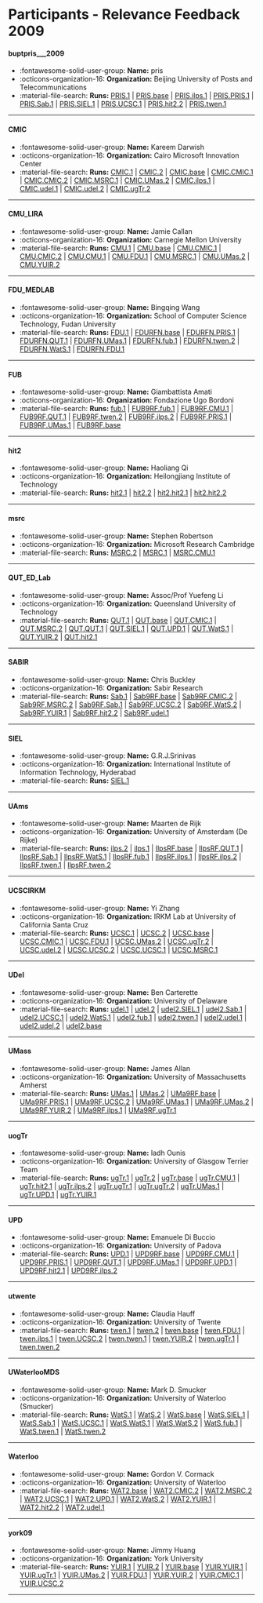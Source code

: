# Participants - Relevance Feedback 2009 

#### buptpris___2009
 - :fontawesome-solid-user-group: **Name:** pris
 - :octicons-organization-16: **Organization:** Beijing University of Posts and Telecommunications
 - :material-file-search: **Runs:** [PRIS.1](./runs.md#pris1) | [PRIS.base](./runs.md#prisbase) | [PRIS.ilps.1](./runs.md#prisilps1) | [PRIS.PRIS.1](./runs.md#prispris1) | [PRIS.Sab.1](./runs.md#prissab1) | [PRIS.SIEL.1](./runs.md#prissiel1) | [PRIS.UCSC.1](./runs.md#prisucsc1) | [PRIS.hit2.2](./runs.md#prishit22) | [PRIS.twen.1](./runs.md#pristwen1)

---
#### CMIC
 - :fontawesome-solid-user-group: **Name:** Kareem Darwish
 - :octicons-organization-16: **Organization:** Cairo Microsoft Innovation Center
 - :material-file-search: **Runs:** [CMIC.1](./runs.md#cmic1) | [CMIC.2](./runs.md#cmic2) | [CMIC.base](./runs.md#cmicbase) | [CMIC.CMIC.1](./runs.md#cmiccmic1) | [CMIC.CMIC.2](./runs.md#cmiccmic2) | [CMIC.MSRC.1](./runs.md#cmicmsrc1) | [CMIC.UMas.2](./runs.md#cmicumas2) | [CMIC.ilps.1](./runs.md#cmicilps1) | [CMIC.udel.1](./runs.md#cmicudel1) | [CMIC.udel.2](./runs.md#cmicudel2) | [CMIC.ugTr.2](./runs.md#cmicugtr2)

---
#### CMU_LIRA
 - :fontawesome-solid-user-group: **Name:** Jamie Callan
 - :octicons-organization-16: **Organization:** Carnegie Mellon University
 - :material-file-search: **Runs:** [CMU.1](./runs.md#cmu1) | [CMU.base](./runs.md#cmubase) | [CMU.CMIC.1](./runs.md#cmucmic1) | [CMU.CMIC.2](./runs.md#cmucmic2) | [CMU.CMU.1](./runs.md#cmucmu1) | [CMU.FDU.1](./runs.md#cmufdu1) | [CMU.MSRC.1](./runs.md#cmumsrc1) | [CMU.UMas.2](./runs.md#cmuumas2) | [CMU.YUIR.2](./runs.md#cmuyuir2)

---
#### FDU_MEDLAB
 - :fontawesome-solid-user-group: **Name:** Bingqing Wang
 - :octicons-organization-16: **Organization:** School of Computer Science Technology, Fudan University
 - :material-file-search: **Runs:** [FDU.1](./runs.md#fdu1) | [FDURFN.base](./runs.md#fdurfnbase) | [FDURFN.PRIS.1](./runs.md#fdurfnpris1) | [FDURFN.QUT.1](./runs.md#fdurfnqut1) | [FDURFN.UMas.1](./runs.md#fdurfnumas1) | [FDURFN.fub.1](./runs.md#fdurfnfub1) | [FDURFN.twen.2](./runs.md#fdurfntwen2) | [FDURFN.WatS.1](./runs.md#fdurfnwats1) | [FDURFN.FDU.1](./runs.md#fdurfnfdu1)

---
#### FUB
 - :fontawesome-solid-user-group: **Name:** Giambattista Amati
 - :octicons-organization-16: **Organization:** Fondazione Ugo Bordoni
 - :material-file-search: **Runs:** [fub.1](./runs.md#fub1) | [FUB9RF.fub.1](./runs.md#fub9rffub1) | [FUB9RF.CMU.1](./runs.md#fub9rfcmu1) | [FUB9RF.QUT.1](./runs.md#fub9rfqut1) | [FUB9RF.twen.2](./runs.md#fub9rftwen2) | [FUB9RF.ilps.2](./runs.md#fub9rfilps2) | [FUB9RF.PRIS.1](./runs.md#fub9rfpris1) | [FUB9RF.UMas.1](./runs.md#fub9rfumas1) | [FUB9RF.base](./runs.md#fub9rfbase)

---
#### hit2
 - :fontawesome-solid-user-group: **Name:** Haoliang Qi
 - :octicons-organization-16: **Organization:** Heilongjiang Institute of Technology 
 - :material-file-search: **Runs:** [hit2.1](./runs.md#hit21) | [hit2.2](./runs.md#hit22) | [hit2.hit2.1](./runs.md#hit2hit21) | [hit2.hit2.2](./runs.md#hit2hit22)

---
#### msrc
 - :fontawesome-solid-user-group: **Name:** Stephen Robertson
 - :octicons-organization-16: **Organization:** Microsoft Research Cambridge
 - :material-file-search: **Runs:** [MSRC.2](./runs.md#msrc2) | [MSRC.1](./runs.md#msrc1) | [MSRC.CMU.1](./runs.md#msrccmu1)

---
#### QUT_ED_Lab
 - :fontawesome-solid-user-group: **Name:** Assoc/Prof Yuefeng Li
 - :octicons-organization-16: **Organization:** Queensland University of Technology
 - :material-file-search: **Runs:** [QUT.1](./runs.md#qut1) | [QUT.base](./runs.md#qutbase) | [QUT.CMIC.1](./runs.md#qutcmic1) | [QUT.MSRC.2](./runs.md#qutmsrc2) | [QUT.QUT.1](./runs.md#qutqut1) | [QUT.SIEL.1](./runs.md#qutsiel1) | [QUT.UPD.1](./runs.md#qutupd1) | [QUT.WatS.1](./runs.md#qutwats1) | [QUT.YUIR.2](./runs.md#qutyuir2) | [QUT.hit2.1](./runs.md#quthit21)

---
#### SABIR
 - :fontawesome-solid-user-group: **Name:** Chris Buckley
 - :octicons-organization-16: **Organization:** Sabir Research
 - :material-file-search: **Runs:** [Sab.1](./runs.md#sab1) | [Sab9RF.base](./runs.md#sab9rfbase) | [Sab9RF.CMIC.2](./runs.md#sab9rfcmic2) | [Sab9RF.MSRC.2](./runs.md#sab9rfmsrc2) | [Sab9RF.Sab.1](./runs.md#sab9rfsab1) | [Sab9RF.UCSC.2](./runs.md#sab9rfucsc2) | [Sab9RF.WatS.2](./runs.md#sab9rfwats2) | [Sab9RF.YUIR.1](./runs.md#sab9rfyuir1) | [Sab9RF.hit2.2](./runs.md#sab9rfhit22) | [Sab9RF.udel.1](./runs.md#sab9rfudel1)

---
#### SIEL
 - :fontawesome-solid-user-group: **Name:** G.R.J.Srinivas
 - :octicons-organization-16: **Organization:** International Institute of Information Technology, Hyderabad
 - :material-file-search: **Runs:** [SIEL.1](./runs.md#siel1)

---
#### UAms
 - :fontawesome-solid-user-group: **Name:** Maarten de Rijk
 - :octicons-organization-16: **Organization:** University of Amsterdam (De Rijke)
 - :material-file-search: **Runs:** [ilps.2](./runs.md#ilps2) | [ilps.1](./runs.md#ilps1) | [IlpsRF.base](./runs.md#ilpsrfbase) | [IlpsRF.QUT.1](./runs.md#ilpsrfqut1) | [IlpsRF.Sab.1](./runs.md#ilpsrfsab1) | [IlpsRF.WatS.1](./runs.md#ilpsrfwats1) | [IlpsRF.fub.1](./runs.md#ilpsrffub1) | [IlpsRF.ilps.1](./runs.md#ilpsrfilps1) | [IlpsRF.ilps.2](./runs.md#ilpsrfilps2) | [IlpsRF.twen.1](./runs.md#ilpsrftwen1) | [IlpsRF.twen.2](./runs.md#ilpsrftwen2)

---
#### UCSCIRKM
 - :fontawesome-solid-user-group: **Name:** Yi Zhang
 - :octicons-organization-16: **Organization:** IRKM Lab at University of California Santa Cruz
 - :material-file-search: **Runs:** [UCSC.1](./runs.md#ucsc1) | [UCSC.2](./runs.md#ucsc2) | [UCSC.base](./runs.md#ucscbase) | [UCSC.CMIC.1](./runs.md#ucsccmic1) | [UCSC.FDU.1](./runs.md#ucscfdu1) | [UCSC.UMas.2](./runs.md#ucscumas2) | [UCSC.ugTr.2](./runs.md#ucscugtr2) | [UCSC.udel.2](./runs.md#ucscudel2) | [UCSC.UCSC.2](./runs.md#ucscucsc2) | [UCSC.UCSC.1](./runs.md#ucscucsc1) | [UCSC.MSRC.1](./runs.md#ucscmsrc1)

---
#### UDel
 - :fontawesome-solid-user-group: **Name:** Ben Carterette
 - :octicons-organization-16: **Organization:** University of Delaware
 - :material-file-search: **Runs:** [udel.1](./runs.md#udel1) | [udel.2](./runs.md#udel2) | [udel2.SIEL.1](./runs.md#udel2siel1) | [udel2.Sab.1](./runs.md#udel2sab1) | [udel2.UCSC.1](./runs.md#udel2ucsc1) | [udel2.WatS.1](./runs.md#udel2wats1) | [udel2.fub.1](./runs.md#udel2fub1) | [udel2.twen.1](./runs.md#udel2twen1) | [udel2.udel.1](./runs.md#udel2udel1) | [udel2.udel.2](./runs.md#udel2udel2) | [udel2.base](./runs.md#udel2base)

---
#### UMass
 - :fontawesome-solid-user-group: **Name:** James Allan
 - :octicons-organization-16: **Organization:** University of Massachusetts Amherst
 - :material-file-search: **Runs:** [UMas.1](./runs.md#umas1) | [UMas.2](./runs.md#umas2) | [UMa9RF.base](./runs.md#uma9rfbase) | [UMa9RF.PRIS.1](./runs.md#uma9rfpris1) | [UMa9RF.UCSC.2](./runs.md#uma9rfucsc2) | [UMa9RF.UMas.1](./runs.md#uma9rfumas1) | [UMa9RF.UMas.2](./runs.md#uma9rfumas2) | [UMa9RF.YUIR.2](./runs.md#uma9rfyuir2) | [UMa9RF.ilps.1](./runs.md#uma9rfilps1) | [UMa9RF.ugTr.1](./runs.md#uma9rfugtr1)

---
#### uogTr
 - :fontawesome-solid-user-group: **Name:** Iadh Ounis
 - :octicons-organization-16: **Organization:** University of Glasgow Terrier Team
 - :material-file-search: **Runs:** [ugTr.1](./runs.md#ugtr1) | [ugTr.2](./runs.md#ugtr2) | [ugTr.base](./runs.md#ugtrbase) | [ugTr.CMU.1](./runs.md#ugtrcmu1) | [ugTr.hit2.1](./runs.md#ugtrhit21) | [ugTr.ilps.2](./runs.md#ugtrilps2) | [ugTr.ugTr.1](./runs.md#ugtrugtr1) | [ugTr.ugTr.2](./runs.md#ugtrugtr2) | [ugTr.UMas.1](./runs.md#ugtrumas1) | [ugTr.UPD.1](./runs.md#ugtrupd1) | [ugTr.YUIR.1](./runs.md#ugtryuir1)

---
#### UPD
 - :fontawesome-solid-user-group: **Name:** Emanuele Di Buccio
 - :octicons-organization-16: **Organization:** University of Padova
 - :material-file-search: **Runs:** [UPD.1](./runs.md#upd1) | [UPD9RF.base](./runs.md#upd9rfbase) | [UPD9RF.CMU.1](./runs.md#upd9rfcmu1) | [UPD9RF.PRIS.1](./runs.md#upd9rfpris1) | [UPD9RF.QUT.1](./runs.md#upd9rfqut1) | [UPD9RF.UMas.1](./runs.md#upd9rfumas1) | [UPD9RF.UPD.1](./runs.md#upd9rfupd1) | [UPD9RF.hit2.1](./runs.md#upd9rfhit21) | [UPD9RF.ilps.2](./runs.md#upd9rfilps2)

---
#### utwente
 - :fontawesome-solid-user-group: **Name:** Claudia Hauff
 - :octicons-organization-16: **Organization:** University of Twente
 - :material-file-search: **Runs:** [twen.1](./runs.md#twen1) | [twen.2](./runs.md#twen2) | [twen.base](./runs.md#twenbase) | [twen.FDU.1](./runs.md#twenfdu1) | [twen.ilps.1](./runs.md#twenilps1) | [twen.UCSC.2](./runs.md#twenucsc2) | [twen.twen.1](./runs.md#twentwen1) | [twen.YUIR.2](./runs.md#twenyuir2) | [twen.ugTr.1](./runs.md#twenugtr1) | [twen.twen.2](./runs.md#twentwen2)

---
#### UWaterlooMDS
 - :fontawesome-solid-user-group: **Name:** Mark D. Smucker
 - :octicons-organization-16: **Organization:** University of Waterloo (Smucker)
 - :material-file-search: **Runs:** [WatS.1](./runs.md#wats1) | [WatS.2](./runs.md#wats2) | [WatS.base](./runs.md#watsbase) | [WatS.SIEL.1](./runs.md#watssiel1) | [WatS.Sab.1](./runs.md#watssab1) | [WatS.UCSC.1](./runs.md#watsucsc1) | [WatS.WatS.1](./runs.md#watswats1) | [WatS.WatS.2](./runs.md#watswats2) | [WatS.fub.1](./runs.md#watsfub1) | [WatS.twen.1](./runs.md#watstwen1) | [WatS.twen.2](./runs.md#watstwen2)

---
#### Waterloo
 - :fontawesome-solid-user-group: **Name:** Gordon V. Cormack
 - :octicons-organization-16: **Organization:** University of Waterloo
 - :material-file-search: **Runs:** [WAT2.base](./runs.md#wat2base) | [WAT2.CMIC.2](./runs.md#wat2cmic2) | [WAT2.MSRC.2](./runs.md#wat2msrc2) | [WAT2.UCSC.1](./runs.md#wat2ucsc1) | [WAT2.UPD.1](./runs.md#wat2upd1) | [WAT2.WatS.2](./runs.md#wat2wats2) | [WAT2.YUIR.1](./runs.md#wat2yuir1) | [WAT2.hit2.2](./runs.md#wat2hit22) | [WAT2.udel.1](./runs.md#wat2udel1)

---
#### york09
 - :fontawesome-solid-user-group: **Name:** Jimmy Huang
 - :octicons-organization-16: **Organization:** York University
 - :material-file-search: **Runs:** [YUIR.1](./runs.md#yuir1) | [YUIR.2](./runs.md#yuir2) | [YUIR.base](./runs.md#yuirbase) | [YUIR.YUIR.1](./runs.md#yuiryuir1) | [YUIR.ugTr.1](./runs.md#yuirugtr1) | [YUIR.UMas.2](./runs.md#yuirumas2) | [YUIR.FDU.1](./runs.md#yuirfdu1) | [YUIR.YUIR.2](./runs.md#yuiryuir2) | [YUIR.CMIC.1](./runs.md#yuircmic1) | [YUIR.UCSC.2](./runs.md#yuirucsc2)

---
